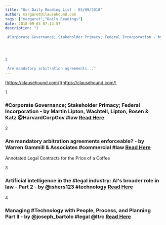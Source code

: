 ```yaml
---
title: "Our Daily Reading List - 03/09/2018"
author: margaret@clausehound.com
tags: ["margaret","Daily Readings"]
date: 2018-09-03 07:14:57
description: "1

 #Corporate Governance; Stakeholder Primacy; Federal Incorporation - by Martin Lipton, Wachtell, Lipton, Rosen & Katz @HarvardCorpGov #law Read Here

 


2

 Are mandatory arbitration agreements..."
---
```


[https://clausehound.com/](https://clausehound.com/)

1

###  #Corporate Governance; Stakeholder Primacy; Federal Incorporation - by Martin Lipton, Wachtell, Lipton, Rosen & Katz @HarvardCorpGov #law [Read Here](https://corpgov.law.harvard.edu/2018/08/17/corporate-governance-stakeholder-primacy-federal-incorporation/)

 

2

###  Are mandatory arbitration agreements enforceable? - by Warren Gammill & Associates #commercial #law [Read Here](https://www.gammilllaw.com/blog/2018/08/are-mandatory-arbitration-agreements-enforceable.shtml)

Annotated Legal Contracts
for the Price of a Coffee

3

###  Artificial intelligence in the #legal industry: AI's broader role in law - Part 2 - by @ishers123 #technology  [Read Here](https://www.information-age.com/ai-in-the-legal-industry-2-123474118/)

 

4

###  Managing #Technology with People, Process, and Planning Part II - by @joseph_bartolo #legal @ltrc [Read Here](https://www.lawtechnologytoday.org/2018/08/information-governance-practices-part-2/)

 